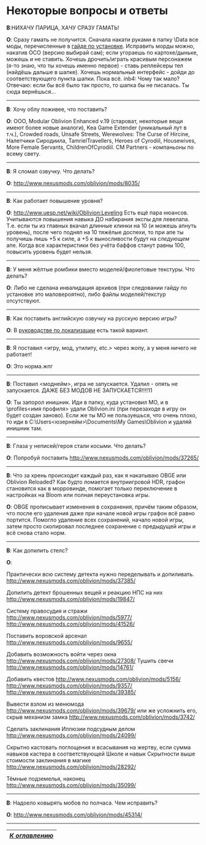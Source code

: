 # Некоторые вопросы и ответы

**В**:НИХАЧУ ПАРИЦА, ХАЧУ СРАЗУ ГАМАТЬ!

**О**: Сразу гамать не получится. Сначала накати руками в папку \Data все моды, перечисленные в [гайде по установке](Гайд_по_установке.md). Исправить морды можно, накатив OCO (версию выбирай сам); если угораешь по картохе/дыньке, можешь и не ставить. Хочешь дрочить/играть красивым персонажем (я-то знаю, что ты хочешь именно первое) - ставь реплейсеры тел (найдёшь дальше в шапке). Хочешь нормальный интерфейс - дойди до соответствующего пункта шапки. Пока всё. inb4: Чому так мало? Отвечаю: если бы всё было так просто, то шапка бы не писалась. Ты сюда вернёшься...

------

**В**: Хочу облу поживее, что поставить?

**О**: ООО, Modular Oblivion Enhanced v.19 (староват, некоторые вещи имеют более новые аналоги), Kea Game Extender (уникальный лут в т.ч.), Crowded roads, Unsafe Streets, Werewolves: The Curse of Hircine, Налетчики Сиродиила, TamrielTravellers, Heroes of Cyrodiil, Housewives, More Female Servants, ChildrenOfCyrodiil.
CM Partners - компаньоны по всему свету.

------

**В**: Я сломал озвучку. Что делать?

**О**: http://www.nexusmods.com/oblivion/mods/8035/

------

**В**: Как работает повышение уровня?

**О**: http://www.uesp.net/wiki/Oblivion:Leveling Есть ещё пара нюансов. Учитываются повышения навыка ДО набирания экспы для левелапа. Т.е. если ты из главных вкачал длинные клинки на 10 (и можешь апнуть уровень), после чего поднял на 10 тяжёлые доспехи, то при апе ты получишь лишь +5 к силе, а +5 к выносливости будут на *следующем* апе. Когда все характеристики без учёта баффов станут равны 100, повысить уровень будет нельзя.

------

**В**: У меня жёлтые ромбики вместо моделей/фиолетовые текстуры. Что делать?

**О**: Либо не сделана инвалидация архивов (при следовании гайду по установке это маловероятно), либо файлы моделей/текстур отсутствуют.

------

**В**: Как поставить английскую озвучку на русскую версию игры?

**О**: В [руководстве по локализации](Локализация_стим-версии.md) есть такой вариант.

------

**В**: Я поставил <игру, мод, утилиту, etc.> через жопу, а у меня ничего не работает!

**О**: Это норма.жпг

------

**В**: Поставил <моднейм>, игра не запускается. Удалил - опять не запускается. ДАЖЕ БЕЗ МОДОВ НЕ ЗАПУСКАЕТСЯ!!!!11

**О**: Ты запорол инишник. Иди в папку, куда установил МО, и в \profiles\<имя профиля> удали Oblivion.ini (при перезаходе в игру он будет создан заново). Если же ты МО не пользуешься, что очень плохо, то иди в C:\Users\<юзернейм>\Documents\My Games\Oblivion и удаляй инишник там.

------

**В**: Глаза у неписей/героя стали косыми. Что делать?

**О**: Попробуй поставить http://www.nexusmods.com/oblivion/mods/37265/

------

**В**: Что за хрень происходит каждый раз, как я накатываю OBGE или Oblivion Reloaded? Как будто ломается внутриигровой HDR, графон становится как в морровинде, помогает только переключение в настройках на Bloom или полная переустановка игры.

**О**: OBGE прописывает изменения в сохранения, причём таким образом, что после его удаления даже при начале новой игры графон всё равно портится. Помогло удаление всех сохранений, начало новой игры, затем просто скопировал последнее сохранение с предыдущей игры и всё снова стало норм.

------

**В**: Как допилить стелс?

**О**: 

Практически всю систему детекта нужно переделывать и допиливать.
http://www.nexusmods.com/oblivion/mods/37385/

Допилить детект брошенных вещей и реакцию НПС на них
http://www.nexusmods.com/oblivion/mods/19847/

Систему правосудия и стражи
http://www.nexusmods.com/oblivion/mods/5977/
http://www.nexusmods.com/oblivion/mods/41526/

Поставить воровской арсенал
http://www.nexusmods.com/oblivion/mods/9655/

Добавить возможность войти через окна
http://www.nexusmods.com/oblivion/mods/27308/
Тушить свечи
http://www.nexusmods.com/oblivion/mods/14761/

Добавить квестов
http://www.nexusmods.com/oblivion/mods/5156/
http://www.nexusmods.com/oblivion/mods/9357/
http://www.nexusmods.com/oblivion/mods/39385/

Вывести взлом из менюмода
http://www.nexusmods.com/oblivion/mods/39679/
или же усложнить его, скрыв механизм замка
http://www.nexusmods.com/oblivion/mods/3742/

Сделать заклинания Иллюзии подсудным делом
http://www.nexusmods.com/oblivion/mods/24099/

Скрытно кастовать поглощения и всасывания на жертву, если сумма навыков кастера в соответствующей Школе и навык Скрытности выше стоимости заклинания в магике
http://www.nexusmods.com/oblivion/mods/28292/

Тёмные подземелья, наконец
http://www.nexusmods.com/oblivion/mods/35099/

------

**В**: Надоело ковырять мобов по полчаса. Чем исправить?

**О**: http://www.nexusmods.com/oblivion/mods/45314/

------

|[*К оглавлению*](../Оглавление.md)|
|:---:|
